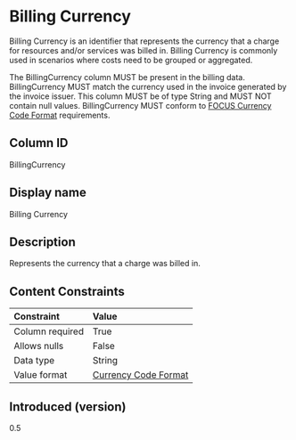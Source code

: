 # Billing Currency

Billing Currency is an identifier that represents the currency that a charge for resources and/or services was billed in. Billing Currency is commonly used in scenarios where costs need to be grouped or aggregated.

The BillingCurrency column MUST be present in the billing data. BillingCurrency MUST match the currency used in the invoice generated by the invoice issuer. This column MUST be of type String and MUST NOT contain null values. BillingCurrency MUST conform to [FOCUS Currency Code Format](#currencycodeformat) requirements.

## Column ID

BillingCurrency

## Display name

Billing Currency

## Description

Represents the currency that a charge was billed in.

## Content Constraints

| Constraint      | Value                               |
|:----------------|:------------------------------------|
| Column required | True                                |
| Allows nulls    | False                               |
| Data type       | String                              |
| Value format    | [Currency Code Format](#currencycodeformat) |

## Introduced (version)

0.5
